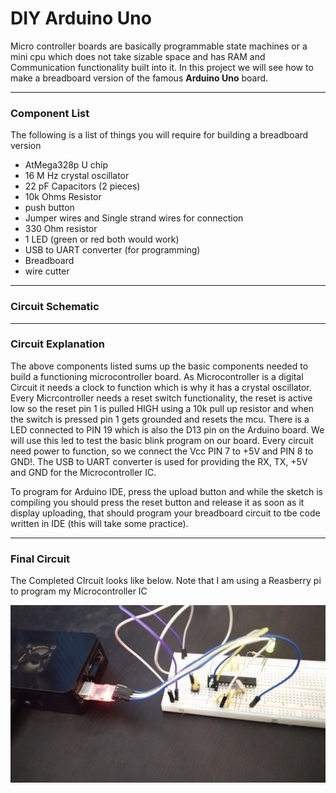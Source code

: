 # DIY Arduino Uno 

Micro controller boards are basically programmable state machines or a mini cpu 
which does not take sizable space and has RAM and Communication functionality 
built into it. In this project we will see how to make a breadboard version 
of the famous **Arduino Uno** board.

---
### Component List 
The following is a list of things you will require for building a breadboard version 

- AtMega328p U chip 
- 16 M Hz crystal oscillator 
- 22 pF Capacitors (2 pieces)
- 10k Ohms Resistor 
- push button 
- Jumper wires and Single strand wires for connection 
- 330 Ohm resistor 
- 1 LED (green or red both would work)
- USB to UART converter (for programming)
- Breadboard 
- wire cutter 

---
### Circuit Schematic 


---
### Circuit Explanation 

The above components listed sums up the basic components needed to build a functioning 
microcontroller board. As Microcontroller is a digital Circuit it needs a clock to 
function which is why it has a crystal oscillator. Every Micrcontroller needs a reset 
switch functionality, the reset is active low so the reset pin 1 is pulled HIGH using a 
10k pull up resistor and when the switch is pressed pin 1 gets grounded and resets the mcu. 
There is a LED connected to PIN 19 which is also the D13 pin on the Arduino board. We 
will use this led to test the basic blink program on our board. Every circuit need power to 
function, so we connect the Vcc PIN 7 to +5V and PIN 8 to GND!. The USB to UART converter is 
used for providing the RX, TX, +5V and GND for the Microcontroller IC.   

To program for Arduino IDE, press the upload button and while the sketch is compiling 
you should press the reset button and release it as soon as it display uploading, that should 
program your breadboard circuit to tbe code written in IDE (this will take some practice). 

---
### Final Circuit

The Completed CIrcuit looks like below. Note that I am using a Reasberry pi to program my Microcontroller IC 

![Breadboarded Circuit](./2.jpeg "Breadboarded Circuit")
